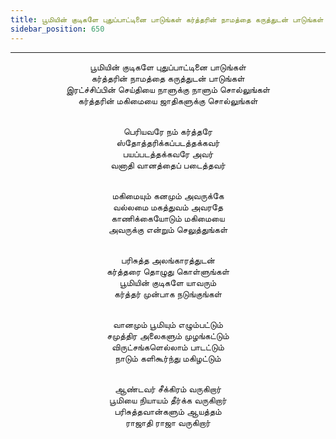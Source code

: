 ```yaml
---
title: பூமியின் குடிகளே புதுப்பாட்டினை பாடுங்கள் கர்த்தரின் நாமத்தை கருத்துடன் பாடுங்கள்
sidebar_position: 650
---
```


---
<center>
பூமியின் குடிகளே புதுப்பாட்டினை பாடுங்கள்<br/>
கர்த்தரின் நாமத்தை கருத்துடன் பாடுங்கள்<br/>
இரட்ச்சிப்பின் செய்தியை நாளுக்கு நாளும் சொல்லுங்கள்<br/>
கர்த்தரின் மகிமையை ஜாதிகளுக்கு சொல்லுங்கள்<br/><br/>

பெரியவரே நம் கர்த்தரே<br/>
ஸ்தோத்தரிக்கப்படத்தக்கவர்<br/>
பயப்படத்தக்கவரே அவர்<br/>
வனாதி வானத்தைப் படைத்தவர்<br/><br/>

மகிமையும் கனமும் அவருக்கே<br/>
வல்லமை மகத்துவம் அவரதே<br/>
காணிக்கையோடும் மகிமையை<br/>
அவருக்கு என்றும் செலுத்துங்கள்<br/><br/>

பரிசுத்த அலங்காரத்துடன்<br/>
கர்த்தரை தொழுது கொள்ளுங்கள்<br/>
பூமியின் குடிகளே யாவரும்<br/>
கர்த்தர் முன்பாக நடுங்குங்கள்<br/><br/>

வானமும் பூமியும் எழும்பட்டும்<br/>
சமுத்திர அலைகளும் முழங்கட்டும்<br/>
விருட்சங்களெல்லாம் பாடட்டும்<br/>
நாடும் களிகூர்ந்து மகிழட்டும்<br/><br/>

ஆண்டவர் சீக்கிரம் வருகிறார்<br/>
பூமியை நியாயம் தீர்க்க வருகிறார்<br/>
பரிசுத்தவான்களும் ஆயத்தம்<br/>
ராஜாதி ராஜா வருகிறார்
</center>